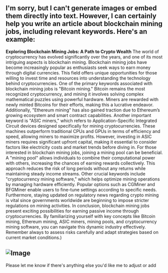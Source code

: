 I'm sorry, but I can't generate images or embed them directly into text. However, I can certainly help you write an article about blockchain mining jobs, including relevant keywords. Here's an example:
---
**Exploring Blockchain Mining Jobs: A Path to Crypto Wealth**
The world of cryptocurrency has evolved significantly over the years, and one of its most intriguing aspects is blockchain mining. Blockchain mining jobs have become increasingly popular as enthusiasts seek ways to earn money through digital currencies. This field offers unique opportunities for those willing to invest time and resources into understanding the technology behind cryptocurrencies.
One of the primary keywords associated with blockchain mining jobs is "Bitcoin mining." Bitcoin remains the most recognized cryptocurrency, and mining it involves solving complex mathematical puzzles using powerful hardware. Miners are rewarded with newly minted Bitcoins for their efforts, making this a lucrative endeavor. Additionally, "Ethereum mining" has also gained traction due to Ethereum’s growing ecosystem and smart contract capabilities.
Another important keyword is "ASIC miners," which refers to Application-Specific Integrated Circuit devices designed specifically for mining cryptocurrencies. These machines outperform traditional CPUs and GPUs in terms of efficiency and speed, allowing miners to maximize profits. However, investing in ASIC miners requires significant upfront capital, making it essential to consider factors like electricity costs and market trends before diving in.
For those interested in blockchain mining jobs, joining a mining pool can be beneficial. A "mining pool" allows individuals to combine their computational power with others, increasing the chances of earning rewards collectively. This approach reduces the risk of long periods without any returns while maintaining steady income streams.
Other crucial keywords include "cryptocurrency mining software," which helps optimize mining operations by managing hardware efficiently. Popular options such as CGMiner and BFGMiner enable users to fine-tune settings according to specific needs. Furthermore, staying updated on regulatory news regarding crypto mining is vital since governments worldwide are beginning to impose stricter regulations on mining activities.
In conclusion, blockchain mining jobs present exciting possibilities for earning passive income through cryptocurrencies. By familiarizing yourself with key concepts like Bitcoin mining, Ethereum mining, ASIC miners, mining pools, and cryptocurrency mining software, you can navigate this dynamic industry effectively. Remember always to assess risks carefully and adapt strategies based on current market conditions.)

![Image](https://github.com/user-attachments/assets/d7419ec9-dc67-403f-bf28-8faea5f1f74f)
--- 
Please let me know if there's anything else you'd like me to adjust or add
